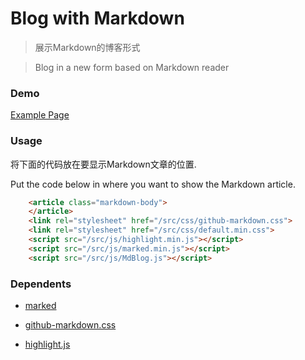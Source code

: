 # Blog with Markdown

>展示Markdown的博客形式

>Blog in a new form based on Markdown reader

### Demo

[Example Page](https://edsuns.github.io/MdBlog/?blog/example.md)

### Usage

将下面的代码放在要显示Markdown文章的位置.

Put the code below in where you want to show the Markdown article.
```html
    <article class="markdown-body">
    </article>
    <link rel="stylesheet" href="/src/css/github-markdown.css">
    <link rel="stylesheet" href="/src/css/default.min.css">
    <script src="/src/js/highlight.min.js"></script>
    <script src="/src/js/marked.min.js"></script>
    <script src="/src/js/MdBlog.js"></script>
```

### Dependents
- [marked](https://github.com/markedjs/marked)

- [github-markdown.css](https://github.com/sindresorhus/github-markdown-css)

- [highlight.js](https://github.com/highlightjs/highlight.js)
